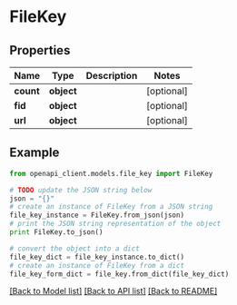 # FileKey


## Properties
Name | Type | Description | Notes
------------ | ------------- | ------------- | -------------
**count** | **object** |  | [optional] 
**fid** | **object** |  | [optional] 
**url** | **object** |  | [optional] 

## Example

```python
from openapi_client.models.file_key import FileKey

# TODO update the JSON string below
json = "{}"
# create an instance of FileKey from a JSON string
file_key_instance = FileKey.from_json(json)
# print the JSON string representation of the object
print FileKey.to_json()

# convert the object into a dict
file_key_dict = file_key_instance.to_dict()
# create an instance of FileKey from a dict
file_key_form_dict = file_key.from_dict(file_key_dict)
```
[[Back to Model list]](../README.md#documentation-for-models) [[Back to API list]](../README.md#documentation-for-api-endpoints) [[Back to README]](../README.md)


